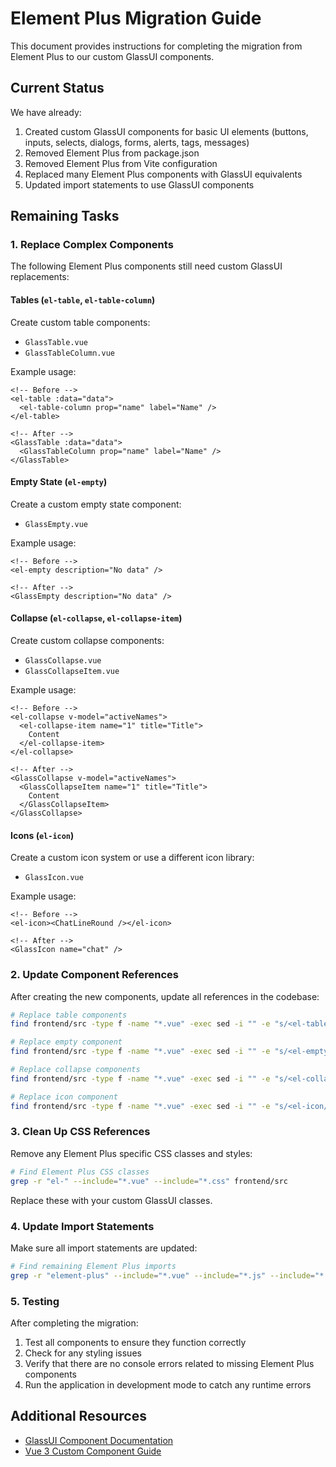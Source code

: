 # Element Plus Migration Guide

This document provides instructions for completing the migration from Element Plus to our custom GlassUI components.

## Current Status

We have already:

1. Created custom GlassUI components for basic UI elements (buttons, inputs, selects, dialogs, forms, alerts, tags, messages)
2. Removed Element Plus from package.json
3. Removed Element Plus from Vite configuration
4. Replaced many Element Plus components with GlassUI equivalents
5. Updated import statements to use GlassUI components

## Remaining Tasks

### 1. Replace Complex Components

The following Element Plus components still need custom GlassUI replacements:

#### Tables (`el-table`, `el-table-column`)

Create custom table components:

- `GlassTable.vue`
- `GlassTableColumn.vue`

Example usage:

```vue
<!-- Before -->
<el-table :data="data">
  <el-table-column prop="name" label="Name" />
</el-table>

<!-- After -->
<GlassTable :data="data">
  <GlassTableColumn prop="name" label="Name" />
</GlassTable>
```

#### Empty State (`el-empty`)

Create a custom empty state component:

- `GlassEmpty.vue`

Example usage:

```vue
<!-- Before -->
<el-empty description="No data" />

<!-- After -->
<GlassEmpty description="No data" />
```

#### Collapse (`el-collapse`, `el-collapse-item`)

Create custom collapse components:

- `GlassCollapse.vue`
- `GlassCollapseItem.vue`

Example usage:

```vue
<!-- Before -->
<el-collapse v-model="activeNames">
  <el-collapse-item name="1" title="Title">
    Content
  </el-collapse-item>
</el-collapse>

<!-- After -->
<GlassCollapse v-model="activeNames">
  <GlassCollapseItem name="1" title="Title">
    Content
  </GlassCollapseItem>
</GlassCollapse>
```

#### Icons (`el-icon`)

Create a custom icon system or use a different icon library:

- `GlassIcon.vue`

Example usage:

```vue
<!-- Before -->
<el-icon><ChatLineRound /></el-icon>

<!-- After -->
<GlassIcon name="chat" />
```

### 2. Update Component References

After creating the new components, update all references in the codebase:

```bash
# Replace table components
find frontend/src -type f -name "*.vue" -exec sed -i "" -e "s/<el-table/<GlassTable/g" -e "s/<\/el-table>/<\/GlassTable>/g" -e "s/<el-table-column/<GlassTableColumn/g" -e "s/<\/el-table-column>/<\/GlassTableColumn>/g" {} \;

# Replace empty component
find frontend/src -type f -name "*.vue" -exec sed -i "" -e "s/<el-empty/<GlassEmpty/g" -e "s/<\/el-empty>/<\/GlassEmpty>/g" {} \;

# Replace collapse components
find frontend/src -type f -name "*.vue" -exec sed -i "" -e "s/<el-collapse/<GlassCollapse/g" -e "s/<\/el-collapse>/<\/GlassCollapse>/g" -e "s/<el-collapse-item/<GlassCollapseItem/g" -e "s/<\/el-collapse-item>/<\/GlassCollapseItem>/g" {} \;

# Replace icon component
find frontend/src -type f -name "*.vue" -exec sed -i "" -e "s/<el-icon/<GlassIcon/g" -e "s/<\/el-icon>/<\/GlassIcon>/g" {} \;
```

### 3. Clean Up CSS References

Remove any Element Plus specific CSS classes and styles:

```bash
# Find Element Plus CSS classes
grep -r "el-" --include="*.vue" --include="*.css" frontend/src
```

Replace these with your custom GlassUI classes.

### 4. Update Import Statements

Make sure all import statements are updated:

```bash
# Find remaining Element Plus imports
grep -r "element-plus" --include="*.vue" --include="*.js" --include="*.ts" frontend/src
```

### 5. Testing

After completing the migration:

1. Test all components to ensure they function correctly
2. Check for any styling issues
3. Verify that there are no console errors related to missing Element Plus components
4. Run the application in development mode to catch any runtime errors

## Additional Resources

- [GlassUI Component Documentation](./README.md)
- [Vue 3 Custom Component Guide](https://vuejs.org/guide/components/registration.html)
